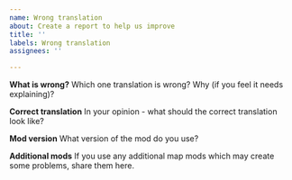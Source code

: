 ```yaml
---
name: Wrong translation
about: Create a report to help us improve
title: ''
labels: Wrong translation
assignees: ''

---
```


**What is wrong?**
Which one translation is wrong? Why (if you feel it needs explaining)?

**Correct translation**
In your opinion - what should the correct translation look like?

**Mod version**
What version of the mod do you use?

**Additional mods**
If you use any additional map mods which may create some problems, share them here.
